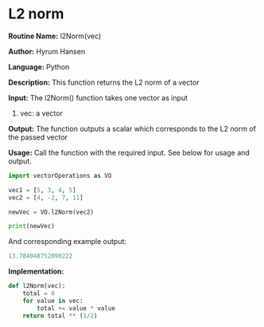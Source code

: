 # L2 norm

**Routine Name:** l2Norm(vec)

**Author:** Hyrum Hansen

**Language:** Python

**Description:** This function returns the L2 norm of a vector

**Input:** The l2Norm() function takes one vector as input
1. vec: a vector

**Output:** The function outputs a scalar which corresponds to the L2 norm of the passed vector

**Usage:** Call the function with the required input. See below for usage and output.

```python
import vectorOperations as VO

vec1 = [5, 3, 4, 5]
vec2 = [4, -2, 7, 11]

newVec = VO.l2Norm(vec2)

print(newVec)
```

And corresponding example output:

```python
13.784048752090222
```

**Implementation:**

```python
def l2Norm(vec):
    total = 0
    for value in vec:
        total += value * value
    return total ** (1/2)
```


